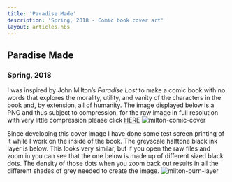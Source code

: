```yaml
---
title: 'Paradise Made'
description: 'Spring, 2018 - Comic book cover art'
layout: articles.hbs
---
```

## Paradise Made
### Spring, 2018

I was inspired by John Milton’s *Paradise Lost* to make a comic book with no words that explores the morality, utility, and vanity of the characters in the book and, by extension, all of humanity. The image displayed below is a PNG and thus subject to compression, for the raw image in full resolution with very little compression please click [HERE](https://github.com/thomas-williams/portfolio/blob/master/pictures/paradise_made/milton_comic_cover.tif?raw=true)
![milton-comic-cover](https://raw.githubusercontent.com/thomas-williams/portfolio/master/pictures/paradise_made/milton_comic_cover.png)

Since developing this cover image I have done some test screen printing of it while I work on the inside of the book. The greyscale halftone black ink layer is below. This looks very similar, but if you open the raw files and zoom in you can see that the one below is made up of different sized black dots. The density of those dots when you zoom back out results in all the different shades of grey needed to create the image.
![milton-burn-layer](https://raw.githubusercontent.com/thomas-williams/portfolio/master/pictures/paradise_made/milton_burn_layer.png)